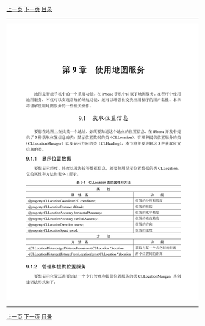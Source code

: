 [上一页](225.md) [下一页](227.md) [目录](../README.md)

***

![226](../images/226.png)

***

[上一页](225.md) [下一页](227.md) [目录](../README.md)
